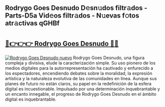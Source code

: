 ## Rodrygo Goes Desnudo D𝚎sn𝚞dos filtr𝚊dos - Parts-D5a Vid𝚎os filtr𝚊dos - N𝚞evas f𝚘tos atr𝚊ctivas qGHBf

# <h2><a href="http://mbcpkp.tromn.icu/?c=Rodrygo+Goes+Desnudo">🔗👉👉👉 Rodrygo Goes Desnudo 🔗🔗</a></h2>

[![Rodrygo Goes Desnudo nuevo](https://i.imgur.com/pEAQMta.gif)](http://mbcpkp.tromn.icu/?c=Rodrygo+Goes+Desnudo)
Rodrygo Goes Desnudo, una figura compleja y divisiva, elude la caracterización simple. Su uso pionero de los medios digitales para la autorrepresentación ha cautivado y enfurecido a los espectadores, encendiendo debates sobre la moralidad, la expresión artística y la naturaleza evolutiva de las comunidades en línea. Aunque sus planes de futuro no están claros, su papel en la redefinición de la esfera digital es incuestionable. Impulsado por una determinación inquebrantable y un encanto innegable, el progreso de Rodrygo Goes Desnudo en el ámbito digital es inquebrantable.
